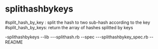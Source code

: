 splithashbykeys
===============
#split_hash_by_key : split the hash to two sub-hash according to the key
#split_hash_by_keys: return the array of hashes splitted by keys

-splithashbykeys
--lib
---splithash.rb
--spec
---splithashbykey_spec.rb
--README
